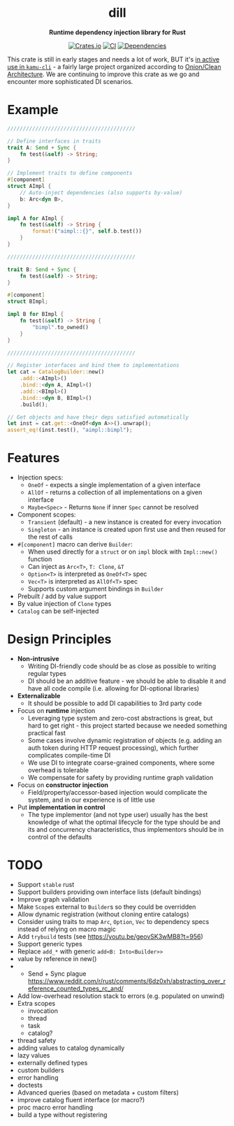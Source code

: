<div align="center">
  <h1>dill</h1>
  <p>
    <strong>Runtime dependency injection library for Rust</strong>
  </p>
  <p>

[![Crates.io](https://img.shields.io/crates/v/dill.svg?style=for-the-badge)](https://crates.io/crates/dill)
[![CI](https://img.shields.io/github/actions/workflow/status/sergiimk/dill-rs/build.yaml?logo=githubactions&label=CI&logoColor=white&style=for-the-badge&branch=master)](https://github.com/sergiimk/dill-rs/actions)
[![Dependencies](https://deps.rs/repo/github/sergiimk/dill-rs/status.svg?&style=for-the-badge)](https://deps.rs/repo/github/sergiimk/dill-rs)

  </p>
</div>

This crate is still in early stages and needs a lot of work, BUT it's [in active use in `kamu-cli`](https://github.com/kamu-data/kamu-cli/blob/601572a00702d15f630738b5fcad50ecafaed816/kamu-cli/src/app.rs#L89-L146) - a fairly large project organized according to [Onion/Clean Architecture](https://herbertograca.com/2017/11/16/explicit-architecture-01-ddd-hexagonal-onion-clean-cqrs-how-i-put-it-all-together/). We are continuing to improve this crate as we go and encounter more sophisticated DI scenarios.


# Example

```rust
/////////////////////////////////////////

// Define interfaces in traits
trait A: Send + Sync {
    fn test(&self) -> String;
}

// Implement traits to define components
#[component]
struct AImpl {
    // Auto-inject dependencies (also supports by-value)
    b: Arc<dyn B>,
}

impl A for AImpl {
    fn test(&self) -> String {
        format!("aimpl::{}", self.b.test())
    }
}

/////////////////////////////////////////

trait B: Send + Sync {
    fn test(&self) -> String;
}

#[component]
struct BImpl;

impl B for BImpl {
    fn test(&self) -> String {
        "bimpl".to_owned()
    }
}

/////////////////////////////////////////

// Register interfaces and bind them to implementations
let cat = CatalogBuilder::new()
    .add::<AImpl>()
    .bind::<dyn A, AImpl>()
    .add::<BImpl>()
    .bind::<dyn B, BImpl>()
    .build();

// Get objects and have their deps satisfied automatically
let inst = cat.get::<OneOf<dyn A>>().unwrap();
assert_eq!(inst.test(), "aimpl::bimpl");
```


# Features
- Injection specs:
  - `OneOf` - expects a single implementation of a given interface
  - `AllOf` - returns a collection of all implementations on a given interface
  - `Maybe<Spec>` - Returns `None` if inner `Spec` cannot be resolved
- Component scopes:
  - `Transient` (default) - a new instance is created for every invocation
  - `Singleton` - an instance is created upon first use and then reused for the rest of calls
- `#[component]` macro can derive `Builder`:
  - When used directly for a `struct` or on `impl` block with `Impl::new()` function
  - Can inject as `Arc<T>`, `T: Clone`, `&T`
  - `Option<T>` is interpreted as `OneOf<T>` spec
  - `Vec<T>` is interpreted as `AllOf<T>` spec
  - Supports custom argument bindings in `Builder`
- Prebuilt / add by value support
- By value injection of `Clone` types
- `Catalog` can be self-injected


# Design Principles
- **Non-intrusive**
  - Writing DI-friendly code should be as close as possible to writing regular types
  - DI should be an additive feature - we should be able to disable it and have all code compile (i.e. allowing for DI-optional libraries)
- **Externalizable**
  - It should be possible to add DI capabilities to 3rd party code
- Focus on **runtime** injection
  - Leveraging type system and zero-cost abstractions is great, but hard to get right - this project started because we needed something practical fast
  - Some cases involve dynamic registration of objects (e.g. adding an auth token during HTTP request processing), which further complicates compile-time DI
  - We use DI to integrate coarse-grained components, where some overhead is tolerable
  - We compensate for safety by providing runtime graph validation
- Focus on **constructor injection**
  - Field/property/accessor-based injection would complicate the system, and in our experience is of little use
- Put **implementation in control**
  - The type implementor (and not type user) usually has the best knowledge of what the optimal lifecycle for the type should be and its and concurrency characteristics, thus implementors should be in control of the defaults


# TODO
- Support `stable` rust
- Support builders providing own interface lists (default bindings)
- Improve graph validation
- Make `Scope`s external to `Builder`s so they could be overridden
- Allow dynamic registration (without cloning entire catalogs)
- Consider using traits to map `Arc`, `Option`, `Vec` to dependency specs instead of relying on macro magic
- Add `trybuild` tests (see https://youtu.be/geovSK3wMB8?t=956)
- Support generic types
- Replace `add_*` with generic `add<B: Into<Builder>>`
- value by reference in new()
- + Send + Sync plague  https://www.reddit.com/r/rust/comments/6dz0xh/abstracting_over_reference_counted_types_rc_and/
- Add low-overhead resolution stack to errors (e.g. populated on unwind)
- Extra scopes
  - invocation
  - thread
  - task
  - catalog?
- thread safety
- adding values to catalog dynamically
- lazy values
- externally defined types
- custom builders
- error handling
- doctests
- Advanced queries (based on metadata + custom filters)
- improve catalog fluent interface (or macro?)
- proc macro error handling
- build a type without registering


